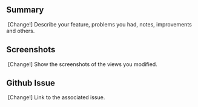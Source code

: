 ## Summary
​
[Change!] Describe your feature, problems you had, notes, improvements and others.
​

## Screenshots
​
[Change!] Show the screenshots of the views you modified.
​
## Github Issue
​
[Change!] Link to the associated issue.
